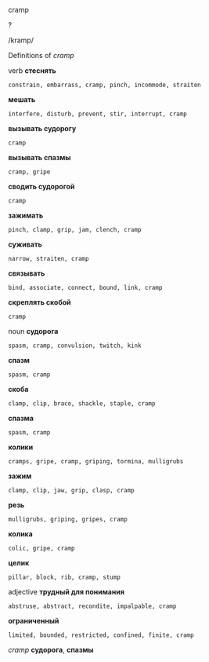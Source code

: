 cramp

?

/kramp/

Definitions of _cramp_

verb
**стеснять**

    constrain, embarrass, cramp, pinch, incommode, straiten
**мешать**

    interfere, disturb, prevent, stir, interrupt, cramp
**вызывать судорогу**

    cramp
**вызывать спазмы**

    cramp, gripe
**сводить судорогой**

    cramp
**зажимать**

    pinch, clamp, grip, jam, clench, cramp
**суживать**

    narrow, straiten, cramp
**связывать**

    bind, associate, connect, bound, link, cramp
**скреплять скобой**

    cramp

noun
**судорога**

    spasm, cramp, convulsion, twitch, kink
**спазм**

    spasm, cramp
**скоба**

    clamp, clip, brace, shackle, staple, cramp
**спазма**

    spasm, cramp
**колики**

    cramps, gripe, cramp, griping, tormina, mulligrubs
**зажим**

    clamp, clip, jaw, grip, clasp, cramp
**резь**

    mulligrubs, griping, gripes, cramp
**колика**

    colic, gripe, cramp
**целик**

    pillar, block, rib, cramp, stump

adjective
**трудный для понимания**

    abstruse, abstract, recondite, impalpable, cramp
**ограниченный**

    limited, bounded, restricted, confined, finite, cramp

_cramp_
**судорога**, **спазмы**